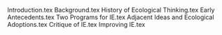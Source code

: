 Introduction.tex
Background.tex
History of Ecological Thinking.tex
Early Antecedents.tex
Two Programs for IE.tex
Adjacent Ideas and Ecological Adoptions.tex
Critique of IE.tex
Improving IE.tex
